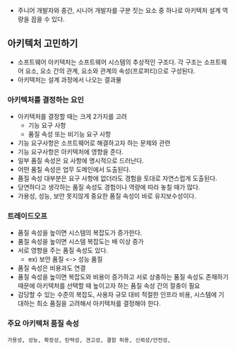 - 주니어 개발자와 중간, 시니어 개발자를 구분 짓는 요소 중 하나로 아키텍처 설계 역량을 꼽을 수 있다.

## 아키텍처 고민하기
- 소프트웨어 아키텍처는 소프트웨어 시스템의 추상적인 구조다. 각 구조는 소프트웨어 요소, 요소 간의 관계, 요소와 관계의 속성(프로퍼티)으로 구성된다.
- 아키텍처는 설계 과정에서 나오는 결과물

### 아키텍처를 결정하는 요인
- 아키텍처를 결정할 때는 크게 2가지를 고려
	- 기능 요구 사항
	- 품질 속성 또는 비기능 요구 사항
- 기능 요구사항은 소프트웨어로 해결하고자 하는 문제와 관련
- 기능 요구사항은 아키텍처에 영향을 준다.
- 일부 품질 속성은 요 사항에 명시적으로 드러난다.
- 어떤 품질 속성은 업무 도메인에서 도출된다.
- 품질 속성 대부분은 요구 사항에 없더라도 경험을 토대로 자연스럽게 도출된다.
- 당연하다고 생각하는 품질 속성도 경험이나 역량에 따라 놓칠 때가 많다.
- 가용성, 성능, 보안 못지않게 중요한 품질 속성이 바로 유지보수성이다.

### 트레이드오프
- 품질 속성을 높이면 시스템의 복잡도가 증가한다.
- 품질 속성을 높이면 시스템 복잡도는 배 이상 증가
- 서로 영향을 주는 품질 속성도 있다.
	- ex) 보안 품질 <-> 성능 품질
- 품질 속성은 비용과도 연결
- 품질 속성을 높이면 복잡도와 비용이 증가하고 서로 상충하는 품질 속성도 존재하기 때문에 아키텍처를 선택할 때 높이고자 하는 품질 속성 간의 절충이 필요
- 감당할 수 있는 수준의 복잡도, 사용자 규모 대비 적절한 인프라 비용, 시스템에 기대하는 최소 품질을 고려해서 아키텍처를 결정해야 한다.

### 주요 아키텍처 품질 속성
```
가용성, 성능, 확장성, 탄력성, 견고성, 결함 허용, 신뢰성/안전성, 
```